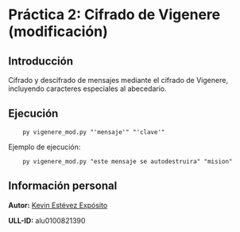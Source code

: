 # Práctica 2: Cifrado de Vigenere (modificación)

## Introducción

Cifrado y descifrado de mensajes mediante el cifrado de Vigenere, incluyendo caracteres especiales al abecedario.

## Ejecución

~~~
    py vigenere_mod.py "'mensaje'" "'clave'"
~~~

Ejemplo de ejecución:

~~~
    py vigenere_mod.py "este mensaje se autodestruira" "mision"
~~~

## Información personal

**Autor:** [Kevin Estévez Expósito](https://alu0100821390.github.io/)

**ULL-ID:** alu0100821390
